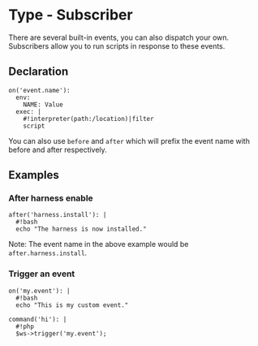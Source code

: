 # Type - Subscriber

There are several built-in events, you can also dispatch your own. Subscribers allow you to run scripts in response to these events.

## Declaration

```
on('event.name'):
  env:
    NAME: Value
  exec: |
    #!interpreter(path:/location)|filter
    script
```

You can also use `before` and `after` which will prefix the event name with before and after respectively.

## Examples

### After harness enable

```
after('harness.install'): |
  #!bash
  echo "The harness is now installed."
```

Note: The event name in the above example would be `after.harness.install`.

### Trigger an event

```
on('my.event'): |
  #!bash
  echo "This is my custom event."

command('hi'): |
  #!php
  $ws->trigger('my.event');
```
